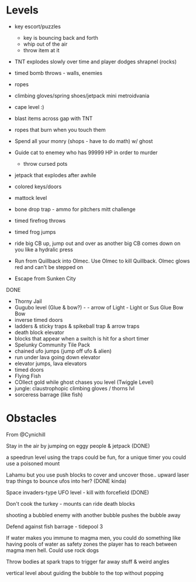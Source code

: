 # Levels

- key escort/puzzles
    - key is bouncing back and forth
    - whip out of the air
    - throw item at it
- TNT explodes slowly over time and player dodges shrapnel (rocks)
- timed bomb throws - walls, enemies
- ropes
- climbing gloves/spring shoes/jetpack mini metroidvania
- cape level :)
- blast items across gap with TNT
- ropes that burn when you touch them
- Spend all your monry (shops - have to do math) w/ ghost
- Guide cat to enemey who has 99999 HP in order to murder
    - throw cursed pots
- jetpack that explodes after awhile
- colored keys/doors
- mattock level
- bone drop trap - ammo for pitchers mitt challenge
- timed firefrog throws
- timed frog jumps
- ride big CB up, jump out and over as another big CB comes down on you like a hydralic press

- Run from Quillback into Olmec. Use Olmec to kill Quillback. Olmec glows red and can't be stepped on
- Escape from Sunken City


DONE

- Thorny Jail
- Gugubo level (Glue & bow?) - - arrow of Light - Light or Sus Glue Bow Bow
- inverse timed doors
- ladders & sticky traps & spikeball trap & arrow traps
- death block elevator
- blocks that appear when a switch is hit for a short timer
- Spelunky Community Tile Pack
- chained ufo jumps (jump off ufo & alien)
- run under lava going down elevator
- elevator jumps, lava elevators
- timed doors
- Flying Fish
- COllect gold while ghost chases you level (Twiggle Level)
- jungle: claustrophopic climbing gloves / thorns lvl
- sorceress barrage (like fish)


# Obstacles

From @Cynichill

Stay in the air by jumping on eggy people & jetpack (DONE)

a speedrun level using the traps could be fun, for a unique timer you could use a poisoned mount

Lahamu but you use push blocks to cover and uncover those.. upward laser trap things to bounce ufos into her? (DONE kinda)

Space invaders-type UFO level - kill with forcefield (DONE)

Don't cook the turkey - mounts can ride death blocks

shooting a bubbled enemy with another bubble pushes the bubble away

Defend against fish barrage - tidepool 3

If water makes you immune to magma men, you could do something like having pools of water as safety zones the player has to reach between magma men hell. Could use rock dogs

Throw bodies at spark traps to trigger far away stuff & weird angles

vertical level about guiding the bubble to the top without popping